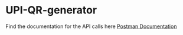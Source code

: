 # UPI-QR-generator

Find the documentation for the API calls here <a href="https://dark-spaceship-531875.postman.co/workspace/76904de6-345a-4624-8870-3891701523b5/documentation/14313527-fcc759a5-14cc-428b-8808-dac47f4e48d9"> Postman Documentation </a>
